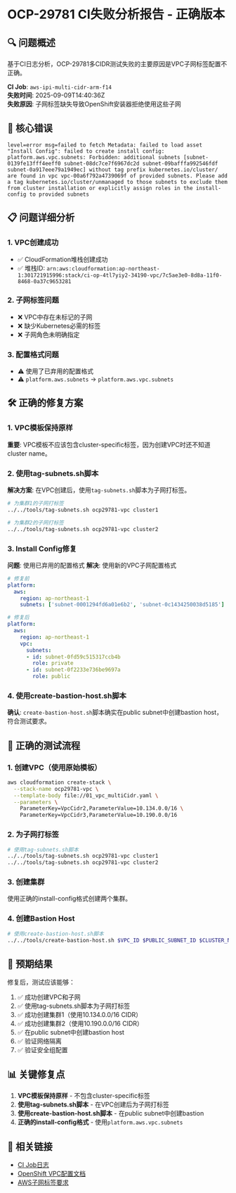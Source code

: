 # OCP-29781 CI失败分析报告 - 正确版本

## 🔍 问题概述

基于CI日志分析，OCP-29781多CIDR测试失败的主要原因是VPC子网标签配置不正确。

**CI Job**: `aws-ipi-multi-cidr-arm-f14`  
**失败时间**: 2025-09-09T14:40:36Z  
**失败原因**: 子网标签缺失导致OpenShift安装器拒绝使用这些子网

## 🚨 核心错误

```
level=error msg=failed to fetch Metadata: failed to load asset "Install Config": failed to create install config: platform.aws.vpc.subnets: Forbidden: additional subnets [subnet-0139fe13fff4eeff0 subnet-08dc7ce7f6967dc2d subnet-09bafffa992546fdf subnet-0a917eee79a1949ec] without tag prefix kubernetes.io/cluster/ are found in vpc vpc-00a6f792a4739069f of provided subnets. Please add a tag kubernetes.io/cluster/unmanaged to those subnets to exclude them from cluster installation or explicitly assign roles in the install-config to provided subnets
```

## 📋 问题详细分析

### 1. VPC创建成功
- ✅ CloudFormation堆栈创建成功
- ✅ 堆栈ID: `arn:aws:cloudformation:ap-northeast-1:301721915996:stack/ci-op-4tl7yiy2-34190-vpc/7c5ae3e0-8d8a-11f0-8468-0a37c9653281`

### 2. 子网标签问题
- ❌ VPC中存在未标记的子网
- ❌ 缺少Kubernetes必需的标签
- ❌ 子网角色未明确指定

### 3. 配置格式问题
- ⚠️ 使用了已弃用的配置格式
- ⚠️ `platform.aws.subnets` → `platform.aws.vpc.subnets`

## 🛠️ 正确的修复方案

### 1. VPC模板保持原样
**重要**: VPC模板不应该包含cluster-specific标签，因为创建VPC时还不知道cluster name。

### 2. 使用tag-subnets.sh脚本
**解决方案**: 在VPC创建后，使用`tag-subnets.sh`脚本为子网打标签。

```bash
# 为集群1的子网打标签
../../tools/tag-subnets.sh ocp29781-vpc cluster1

# 为集群2的子网打标签  
../../tools/tag-subnets.sh ocp29781-vpc cluster2
```

### 3. Install Config修复

**问题**: 使用已弃用的配置格式
**解决**: 使用新的VPC子网配置格式

```yaml
# 修复前
platform:
  aws:
    region: ap-northeast-1
    subnets: ['subnet-0001294fd6a01e6b2', 'subnet-0c1434250038d5185']

# 修复后
platform:
  aws:
    region: ap-northeast-1
    vpc:
      subnets:
      - id: subnet-0fd59c515317ccb4b
        role: private
      - id: subnet-0f2233e736be9697a
        role: public
```

### 4. 使用create-bastion-host.sh脚本
**确认**: `create-bastion-host.sh`脚本确实在public subnet中创建bastion host，符合测试要求。

## 🔧 正确的测试流程

### 1. 创建VPC（使用原始模板）
```bash
aws cloudformation create-stack \
  --stack-name ocp29781-vpc \
  --template-body file://01_vpc_multiCidr.yaml \
  --parameters \
    ParameterKey=VpcCidr2,ParameterValue=10.134.0.0/16 \
    ParameterKey=VpcCidr3,ParameterValue=10.190.0.0/16
```

### 2. 为子网打标签
```bash
# 使用tag-subnets.sh脚本
../../tools/tag-subnets.sh ocp29781-vpc cluster1
../../tools/tag-subnets.sh ocp29781-vpc cluster2
```

### 3. 创建集群
使用正确的install-config格式创建两个集群。

### 4. 创建Bastion Host
```bash
# 使用create-bastion-host.sh脚本
../../tools/create-bastion-host.sh $VPC_ID $PUBLIC_SUBNET_ID $CLUSTER_NAME
```

## 🎯 预期结果

修复后，测试应该能够：
1. ✅ 成功创建VPC和子网
2. ✅ 使用tag-subnets.sh脚本为子网打标签
3. ✅ 成功创建集群1（使用10.134.0.0/16 CIDR）
4. ✅ 成功创建集群2（使用10.190.0.0/16 CIDR）
5. ✅ 在public subnet中创建bastion host
6. ✅ 验证网络隔离
7. ✅ 验证安全组配置

## 📊 关键修复点

1. **VPC模板保持原样** - 不包含cluster-specific标签
2. **使用tag-subnets.sh脚本** - 在VPC创建后为子网打标签
3. **使用create-bastion-host.sh脚本** - 在public subnet中创建bastion
4. **正确的install-config格式** - 使用`platform.aws.vpc.subnets`

## 🔗 相关链接

- [CI Job日志](https://storage.googleapis.com/qe-private-deck/logs/periodic-ci-openshift-verification-tests-main-installation-nightly-4.20-aws-ipi-multi-cidr-arm-f14/1965423507990908928/build-log.txt)
- [OpenShift VPC配置文档](https://docs.openshift.com/container-platform/latest/installing/installing_aws/installing-aws-vpc.html)
- [AWS子网标签要求](https://docs.openshift.com/container-platform/latest/installing/installing_aws/installing-aws-vpc.html#installation-aws-vpc-tags_installing-aws-vpc)
